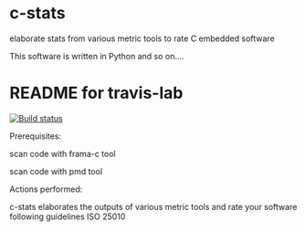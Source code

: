 # c-stats
elaborate stats from various metric tools to rate C embedded software

This software is written in Python and so on....

# README for travis-lab

[![Build status](https://travis-ci.org/superfast1979/travis-lab.svg?master)](https://travis-ci.org/superfast1979)

Prerequisites:

scan code with frama-c tool 

scan code with pmd tool

Actions performed:

c-stats elaborates the outputs of various metric tools and rate your software following guidelines ISO 25010 

